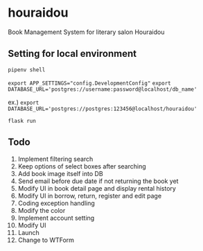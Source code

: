 # houraidou

Book Management System for literary salon Houraidou

## Setting for local environment

`pipenv shell`

`export APP_SETTINGS="config.DevelopmentConfig"`
`export DATABASE_URL='postgres://username:password@localhost/db_name'`

ex.) `export DATABASE_URL='postgres://postgres:123456@localhost/houraidou'`

`flask run`

## Todo

1. Implement filtering search
1. Keep options of select boxes after searching
1. Add book image itself into DB
1. Send email before due date if not returning the book yet
1. Modify UI in book detail page and display rental history
1. Modify UI in borrow, return, register and edit page
1. Coding exception handling
1. Modify the color
1. Implement account setting
1. Modify UI
1. Launch
1. Change to WTForm

